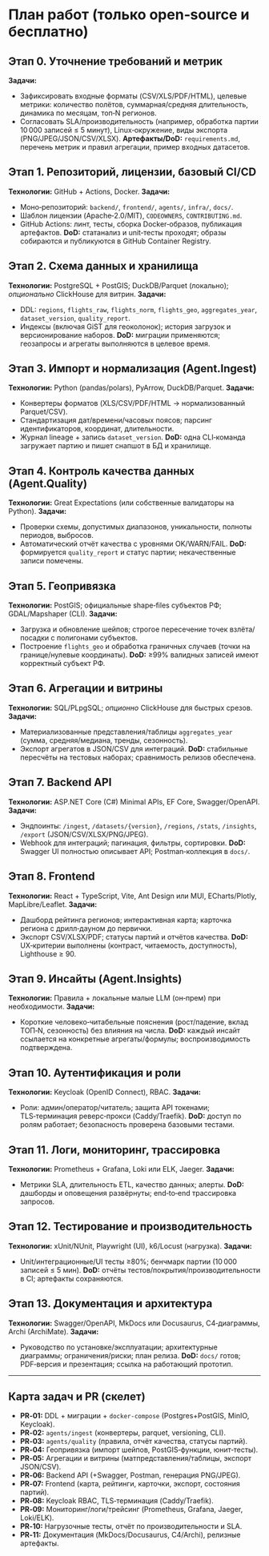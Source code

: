 # План работ (только open‑source и бесплатно)

## Этап 0. Уточнение требований и метрик

**Задачи:**

* Зафиксировать входные форматы (CSV/XLS/PDF/HTML), целевые метрики: количество полётов, суммарная/средняя длительность, динамика по месяцам, топ‑N регионов.
* Согласовать SLA/производительность (например, обработка партии 10 000 записей ≤ 5 минут), Linux‑окружение, виды экспорта (PNG/JPEG/JSON/CSV/XLSX).
  **Артефакты/DoD:** `requirements.md`, перечень метрик и правил агрегации, пример входных датасетов.

## Этап 1. Репозиторий, лицензии, базовый CI/CD

**Технологии:** GitHub + Actions, Docker.
**Задачи:**

* Моно‑репозиторий: `backend/`, `frontend/`, `agents/`, `infra/`, `docs/`.
* Шаблон лицензии (Apache‑2.0/MIT), `CODEOWNERS`, `CONTRIBUTING.md`.
* GitHub Actions: линт, тесты, сборка Docker‑образов, публикация артефактов.
  **DoD:** статанализ и unit‑тесты проходят; образы собираются и публикуются в GitHub Container Registry.

## Этап 2. Схема данных и хранилища

**Технологии:** PostgreSQL + PostGIS; DuckDB/Parquet (локально); *опционально* ClickHouse для витрин.
**Задачи:**

* DDL: `regions`, `flights_raw`, `flights_norm`, `flights_geo`, `aggregates_year`, `dataset_version`, `quality_report`.
* Индексы (включая GiST для геоколонок); история загрузок и версионирование наборов.
  **DoD:** миграции применяются; геозапросы и агрегаты выполняются в целевое время.

## Этап 3. Импорт и нормализация (Agent.Ingest)

**Технологии:** Python (pandas/polars), PyArrow, DuckDB/Parquet.
**Задачи:**

* Конвертеры форматов (XLS/CSV/PDF/HTML → нормализованный Parquet/CSV).
* Стандартизация дат/времени/часовых поясов; парсинг идентификаторов, координат, длительности.
* Журнал lineage + запись `dataset_version`.
  **DoD:** одна CLI‑команда загружает партию и пишет снапшот в БД и хранилище.

## Этап 4. Контроль качества данных (Agent.Quality)

**Технологии:** Great Expectations (или собственные валидаторы на Python).
**Задачи:**

* Проверки схемы, допустимых диапазонов, уникальности, полноты периодов, выбросов.
* Автоматический отчёт качества с уровнями OK/WARN/FAIL.
  **DoD:** формируется `quality_report` и статус партии; некачественные записи помечены.

## Этап 5. Геопривязка

**Технологии:** PostGIS; официальные shape‑files субъектов РФ; GDAL/Mapshaper (CLI).
**Задачи:**

* Загрузка и обновление шейпов; строгое пересечение точек взлёта/посадки с полигонами субъектов.
* Построение `flights_geo` и обработка граничных случаев (точки на границе/нулевые координаты).
  **DoD:** ≥99% валидных записей имеют корректный субъект РФ.

## Этап 6. Агрегации и витрины

**Технологии:** SQL/PLpgSQL; *опционно* ClickHouse для быстрых срезов.
**Задачи:**

* Материализованные представления/таблицы `aggregates_year` (сумма, средняя/медиана, тренды, сезонность).
* Экспорт агрегатов в JSON/CSV для интеграций.
  **DoD:** стабильные пересчёты на тестовых наборах; сравнимость релизов обеспечена.

## Этап 7. Backend API

**Технологии:** ASP.NET Core (C#) Minimal APIs, EF Core, Swagger/OpenAPI.
**Задачи:**

* Эндпоинты: `/ingest`, `/datasets/{version}`, `/regions`, `/stats`, `/insights`, `/export` (JSON/CSV/XLSX/PNG/JPEG).
* Webhook для интеграций; пагинация, фильтры, сортировки.
  **DoD:** Swagger UI полностью описывает API; Postman‑коллекция в `docs/`.

## Этап 8. Frontend

**Технологии:** React + TypeScript, Vite, Ant Design или MUI, ECharts/Plotly, MapLibre/Leaflet.
**Задачи:**

* Дашборд рейтинга регионов; интерактивная карта; карточка региона с дрилл‑дауном до первички.
* Экспорт CSV/XLSX/PDF; статусы партий и отчётов качества.
  **DoD:** UX‑критерии выполнены (контраст, читаемость, доступность), Lighthouse ≥ 90.

## Этап 9. Инсайты (Agent.Insights)

**Технологии:** Правила + локальные малые LLM (он‑прем) при необходимости.
**Задачи:**

* Короткие человеко‑читабельные пояснения (рост/падение, вклад ТОП‑N, сезонность) без влияния на числа.
  **DoD:** каждый инсайт ссылается на конкретные агрегаты/формулы; воспроизводимость подтверждена.

## Этап 10. Аутентификация и роли

**Технологии:** Keycloak (OpenID Connect), RBAC.
**Задачи:**

* Роли: админ/оператор/читатель; защита API токенами; TLS‑терминация реверс‑прокси (Caddy/Traefik).
  **DoD:** доступ по ролям работает; безопасность проверена базовыми тестами.

## Этап 11. Логи, мониторинг, трассировка

**Технологии:** Prometheus + Grafana, Loki или ELK, Jaeger.
**Задачи:**

* Метрики SLA, длительность ETL, качество данных; алерты.
  **DoD:** дашборды и оповещения развёрнуты; end‑to‑end трассировка запросов.

## Этап 12. Тестирование и производительность

**Технологии:** xUnit/NUnit, Playwright (UI), k6/Locust (нагрузка).
**Задачи:**

* Unit/интеграционные/UI тесты ≥80%; бенчмарк партии (10 000 записей ≤ 5 мин).
  **DoD:** отчёты тестов/покрытия/производительности в CI; артефакты сохраняются.

## Этап 13. Документация и архитектура

**Технологии:** Swagger/OpenAPI, MkDocs или Docusaurus, C4‑диаграммы, Archi (ArchiMate).
**Задачи:**

* Руководство по установке/эксплуатации; архитектурные диаграммы; ограничения/риски; план релиза.
  **DoD:** `docs/` готов; PDF‑версия и презентация; ссылка на работающий прототип.

---

## Карта задач и PR (скелет)

* **PR‑01:** DDL + миграции + `docker-compose` (Postgres+PostGIS, MinIO, Keycloak).
* **PR‑02:** `agents/ingest` (конвертеры, parquet, versioning, CLI).
* **PR‑03:** `agents/quality` (правила, отчёт качества, статусы партий).
* **PR‑04:** Геопривязка (импорт шейпов, PostGIS‑функции, юнит‑тесты).
* **PR‑05:** Агрегации и витрины (матпредставления/таблицы, экспорт JSON/CSV).
* **PR‑06:** Backend API (+Swagger, Postman, генерация PNG/JPEG).
* **PR‑07:** Frontend (карта, рейтинги, карточки, экспорт, состояния партий).
* **PR‑08:** Keycloak RBAC, TLS‑терминация (Caddy/Traefik).
* **PR‑09:** Мониторинг/логи/трейсинг (Prometheus, Grafana, Jaeger, Loki/ELK).
* **PR‑10:** Нагрузочные тесты, отчёт по производительности и SLA.
* **PR‑11:** Документация (MkDocs/Docusaurus, C4/Archi), релизные артефакты.
